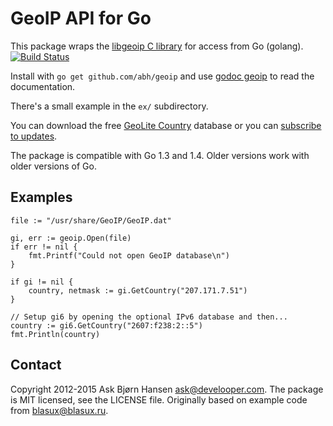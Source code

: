 # GeoIP API for Go

This package wraps the [libgeoip C library](http://www.maxmind.com/app/c) for
access from Go (golang). [![Build Status](https://travis-ci.org/abh/geoip.png?branch=master)](https://travis-ci.org/abh/geoip)

Install with `go get github.com/abh/geoip` and use [godoc
geoip](http://godoc.org/github.com/abh/geoip) to read the documentation.

There's a small example in the `ex/` subdirectory.

You can download the free [GeoLite
Country](http://www.maxmind.com/app/geoip_country) database or you can
[subscribe to updates](http://www.maxmind.com/app/country).

The package is compatible with Go 1.3 and 1.4. Older versions work
with older versions of Go.

## Examples

	file := "/usr/share/GeoIP/GeoIP.dat"

	gi, err := geoip.Open(file)
	if err != nil {
		fmt.Printf("Could not open GeoIP database\n")
	}

	if gi != nil {
		country, netmask := gi.GetCountry("207.171.7.51")
	}

	// Setup gi6 by opening the optional IPv6 database and then...
	country := gi6.GetCountry("2607:f238:2::5")
	fmt.Println(country)


## Contact

Copyright 2012-2015 Ask Bjørn Hansen <ask@develooper.com>. The package
is MIT licensed, see the LICENSE file. Originally based on example code
from blasux@blasux.ru.
